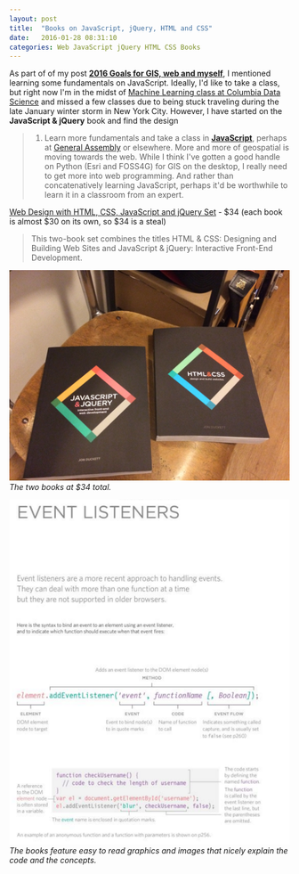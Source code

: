 ```yaml
---
layout: post
title:  "Books on JavaScript, jQuery, HTML and CSS"
date:   2016-01-28 08:31:10
categories: Web JavaScript jQuery HTML CSS Books
---
```


As part of of my post **[2016 Goals for GIS, web and myself](http://nygeog.github.io/2016/goals/2016/01/07/2016-goals.html)**, I mentioned learning some fundamentals on JavaScript. Ideally, I'd like to take a class, but right now I'm in the midst of [Machine Learning class at Columbia Data Science](http://www.cs.columbia.edu/~djhsu/coms4721-s16/) and missed a few classes due to being stuck traveling during the late January winter storm in New York City. However, I have started on the **JavaScript & jQuery** book and find the design 

>1. Learn more fundamentals and take a class in **[JavaScript](https://www.javascript.com/)**, perhaps at [General Assembly](https://generalassemb.ly/) or elsewhere. More and more of geospatial is moving towards the web. While I think I've gotten a good handle on Python (Esri and FOSS4G) for GIS on the desktop, I really need to get more into web programming. And rather than concatenatively learning JavaScript, perhaps it'd be worthwhile to learn it in a classroom from an expert. 

[Web Design with HTML, CSS, JavaScript and jQuery Set](http://www.amazon.com/gp/product/1118907442?psc=1&redirect=true&ref_=oh_aui_detailpage_o03_s00) - $34 (each book is almost $30 on its own, so $34 is a steal) 

>This two-book set combines the titles HTML & CSS: Designing and Building Web Sites and JavaScript & jQuery: Interactive Front-End Development.

[![books](img/javasript_jquery_html_css.jpg)](http://www.amazon.com/gp/product/1118907442?psc=1&redirect=true&ref_=oh_aui_detailpage_o03_s00)
*The two books at $34 total.*


![screenshot](img/javascript_jquery_book_screenshot.png)
*The books feature easy to read graphics and images that nicely explain the code and the concepts.*



